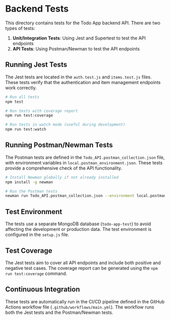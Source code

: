 # Backend Tests

This directory contains tests for the Todo App backend API. There are two types of tests:

1. **Unit/Integration Tests**: Using Jest and Supertest to test the API endpoints
2. **API Tests**: Using Postman/Newman to test the API endpoints

## Running Jest Tests

The Jest tests are located in the `auth.test.js` and `items.test.js` files. These tests verify that the authentication and item management endpoints work correctly.

```bash
# Run all tests
npm test

# Run tests with coverage report
npm run test:coverage

# Run tests in watch mode (useful during development)
npm run test:watch
```

## Running Postman/Newman Tests

The Postman tests are defined in the `Todo_API.postman_collection.json` file, with environment variables in `local.postman_environment.json`. These tests provide a comprehensive check of the API functionality.

```bash
# Install Newman globally if not already installed
npm install -g newman

# Run the Postman tests
newman run Todo_API.postman_collection.json --environment local.postman_environment.json
```

## Test Environment

The tests use a separate MongoDB database (`todo-app-test`) to avoid affecting the development or production data. The test environment is configured in the `setup.js` file.

## Test Coverage

The Jest tests aim to cover all API endpoints and include both positive and negative test cases. The coverage report can be generated using the `npm run test:coverage` command.

## Continuous Integration

These tests are automatically run in the CI/CD pipeline defined in the GitHub Actions workflow file (`.github/workflows/main.yml`). The workflow runs both the Jest tests and the Postman/Newman tests.
